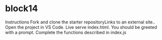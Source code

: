 # block14

Instructions
Fork and clone the starter repositoryLinks to an external site.. 
Open the project in VS Code.
Live serve index.html. You should be greeted with a prompt.
Complete the functions described in index.js